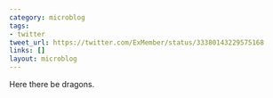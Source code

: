 ```yaml
---
category: microblog
tags:
- twitter
tweet_url: https://twitter.com/ExMember/status/33380143229575168
links: []
layout: microblog
---
```

Here there be dragons.
